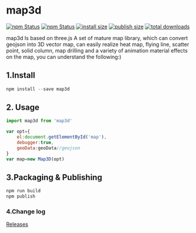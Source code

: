 # map3d 


[![npm Status](https://badgen.net/npm/v/map3d/?icon=npm)](https://www.npmjs.com/package/map3d)
[![npm Status](https://badgen.net/npm/license/map3d)](https://www.npmjs.com/package/map3d)
[![install size](https://badgen.net/packagephobia/install/map3d)](https://www.npmjs.com/package/map3d)
[![publish size](https://badgen.net/packagephobia/publish/map3d)](https://www.npmjs.com/package/map3d)
[![total downloads](https://badgen.net/npm/dt/map3d)](https://www.npmjs.com/package/map3d)


map3d Is based on three.js A set of mature map library, which can convert geojson into 3D vector map, can easily realize heat map, flying line, scatter point, solid column, map drilling and a variety of animation material effects on the map, you can understand the following:)

## 1.Install
```javascript
npm install --save map3d
```

## 2. Usage
```javascript
import map3d from 'map3d'

var opt={
    el:document.getElementById('map'),
    debugger:true,
    geoData:geoData//geojson
}
var map=new Map3D(opt)

```

## 3.Packaging & Publishing

```python
npm run build
npm publish
```

### 4.Change log ###

[Releases](https://github.com/zhu18/map3d/releases)